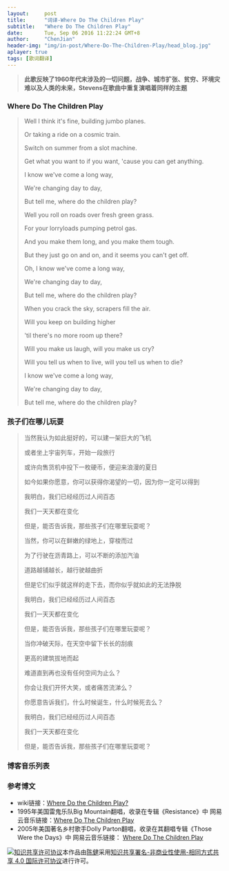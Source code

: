 ```yaml
---
layout:     post
title:      "词译-Where Do The Children Play"
subtitle:   "Where Do The Children Play"
date:       Tue, Sep 06 2016 11:22:24 GMT+8
author:     "ChenJian"
header-img: "img/in-post/Where-Do-The-Children-Play/head_blog.jpg"
aplayer: true
tags: [歌词翻译]
---
```


<div 
    class="aplayer"
    data-id="29379916"
    data-server="netease"
    data-type="song"
    data-autoplay="true"
    data-fixed="true">
</div>

> **此歌反映了1960年代末涉及的一切问题，战争、城市扩张、贫穷、环境灾难以及人类的未来，Stevens在歌曲中重复演唱着同样的主题**


### Where Do The Children Play

> Well I think it's fine, building jumbo planes.
>
> Or taking a ride on a cosmic train.
>
> Switch on summer from a slot machine.
> 
> Get what you want to if you want, 'cause you can get anything.
> 
> I know we've come a long way,
>
> We're changing day to day,
>
> But tell me, where do the children play?
>
> Well you roll on roads over fresh green grass.
>
> For your lorryloads pumping petrol gas.
>
> And you make them long, and you make them tough.
>
> But they just go on and on, and it seems you can't get off.
>
> Oh, I know we've come a long way,
>
> We're changing day to day,
>
> But tell me, where do the children play?
>
> When you crack the sky, scrapers fill the air.
>
> Will you keep on building higher
>
> 'til there's no more room up there?
>
> Will you make us laugh, will you make us cry?
> 
> Will you tell us when to live, will you tell us when to die?
>
> I know we've come a long way,
>
> We're changing day to day,
>
> But tell me, where do the children play?

### 孩子们在哪儿玩耍

> 当然我认为如此挺好的，可以建一架巨大的飞机
>
> 或者坐上宇宙列车，开始一段旅行
>
> 或许向售货机中投下一枚硬币，便迎来浪漫的夏日
>
> 如今如果你愿意，你可以获得你渴望的一切，因为你一定可以得到
>
> 我明白，我们已经经历过人间百态
>
> 我们一天天都在变化
>
> 但是，能否告诉我，那些孩子们在哪里玩耍呢？
>
> 当然，你可以在鲜嫩的绿地上，穿梭而过
>
> 为了行驶在沥青路上，可以不断的添加汽油
>
> 道路越铺越长，越行驶越曲折
>
> 但是它们似乎就这样的走下去，而你似乎就如此的无法挣脱
>
> 我明白，我们已经经历过人间百态
>
> 我们一天天都在变化
>
> 但是，能否告诉我，那些孩子们在哪里玩耍呢？
>
> 当你冲破天际，在天空中留下长长的刮痕
>
> 更高的建筑拔地而起
>
> 难道直到再也没有任何空间为止么？
>
> 你会让我们开怀大笑，或者痛苦流涕么？
>
> 你愿意告诉我们，什么时候诞生，什么时候死去么？
>
> 我明白，我们已经经历过人间百态
>
> 我们一天天都在变化
>
> 但是，能否告诉我，那些孩子们在哪里玩耍呢？

### 博客音乐列表

<div
    class="aplayer"
    data-id="2258267343"
    data-server="netease"
    data-type="playlist">
</div>

### 参考博文

* wiki链接：[Where Do the Children Play?](https://en.wikipedia.org/wiki/Where_Do_the_Children_Play%3F)
* 1995年美国雷鬼乐队Big Mountain翻唱，收录在专辑《Resistance》中
网易云音乐链接：[Where Do The Children Play](http://music.163.com/#/song?id=16780448)
* 2005年美国著名乡村歌手Dolly Parton翻唱，收录在其翻唱专辑《Those Were the Days》中
网易云音乐链接： [Where Do The Children Play](http://music.163.com/#/song?id=17406095)


<a rel="license" href="http://creativecommons.org/licenses/by-nc-sa/4.0/"><img alt="知识共享许可协议" style="border-width:0" src="https://i.creativecommons.org/l/by-nc-sa/4.0/88x31.png" /></a>本作品由<a xmlns:cc="http://creativecommons.org/ns#" href="https://o-my-chenjian.com/2016/09/06/Where-Do-The-Children-Play/" property="cc:attributionName" rel="cc:attributionURL">陈健</a>采用<a rel="license" href="http://creativecommons.org/licenses/by-nc-sa/4.0/">知识共享署名-非商业性使用-相同方式共享 4.0 国际许可协议</a>进行许可。
